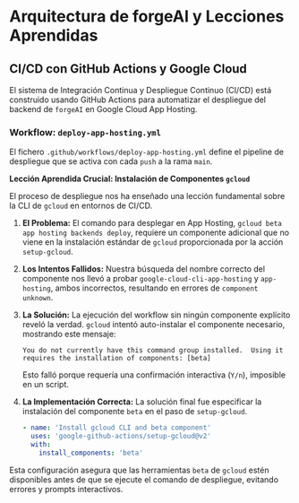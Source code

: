 # Arquitectura de forgeAI y Lecciones Aprendidas

## CI/CD con GitHub Actions y Google Cloud

El sistema de Integración Continua y Despliegue Continuo (CI/CD) está construido usando GitHub Actions para automatizar el despliegue del backend de `forgeAI` en Google Cloud App Hosting.

### Workflow: `deploy-app-hosting.yml`

El fichero `.github/workflows/deploy-app-hosting.yml` define el pipeline de despliegue que se activa con cada `push` a la rama `main`.

**Lección Aprendida Crucial: Instalación de Componentes `gcloud`**

El proceso de despliegue nos ha enseñado una lección fundamental sobre la CLI de `gcloud` en entornos de CI/CD.

1.  **El Problema:** El comando para desplegar en App Hosting, `gcloud beta app hosting backends deploy`, requiere un componente adicional que no viene en la instalación estándar de `gcloud` proporcionada por la acción `setup-gcloud`.
2.  **Los Intentos Fallidos:** Nuestra búsqueda del nombre correcto del componente nos llevó a probar `google-cloud-cli-app-hosting` y `app-hosting`, ambos incorrectos, resultando en errores de `component unknown`.
3.  **La Solución:** La ejecución del workflow sin ningún componente explícito reveló la verdad. `gcloud` intentó auto-instalar el componente necesario, mostrando este mensaje:

    ```
    You do not currently have this command group installed.  Using it requires the installation of components: [beta]
    ```

    Esto falló porque requería una confirmación interactiva (`Y/n`), imposible en un script.

4.  **La Implementación Correcta:** La solución final fue especificar la instalación del componente `beta` en el paso de `setup-gcloud`.

    ```yaml
    - name: 'Install gcloud CLI and beta component'
      uses: 'google-github-actions/setup-gcloud@v2'
      with:
        install_components: 'beta'
    ```

Esta configuración asegura que las herramientas `beta` de `gcloud` estén disponibles antes de que se ejecute el comando de despliegue, evitando errores y prompts interactivos.
